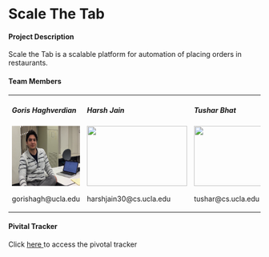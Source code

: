 <H1>Scale The Tab</H1>


<h4>Project Description</h4>
<p>Scale the Tab is a scalable platform for automation of placing orders in restaurants. </p>


<h4> Team Members </h4>
<table width="100%">
<tr width="100%">
<td width = "25%">
	<h5>Goris Haghverdian</h5>
	<img width="200px" height="120px" src="./profile pics/goris.png"/>
	<p>gorishagh@ucla.edu</p>

	
</td>

<td width = "25%">
	<h5>Harsh Jain</h5>
	<img width="200px" height="120px" src="https://citizenmed.files.wordpress.com/2011/08/user-icon1.jpg"/>
	<p>harshjain30@cs.ucla.edu</p>
</td>
<td width = "25%">
	<h5>Tushar Bhat</h5>
	<img width="200px" height="120px" src="https://citizenmed.files.wordpress.com/2011/08/user-icon1.jpg"/>
	<p>tushar@cs.ucla.edu</p>
</td>
<td width = "25%">
	<h5>Nitish Mehta</h5>
	<img width="200px" height="120px" src="https://citizenmed.files.wordpress.com/2011/08/user-icon1.jpg"/>
	<p>nmehta91@cs.ucla.edu</p>  
</td>
</tr>
</table>


<h4> Pivital Tracker</h4>
<p>Click <a href = "https://www.pivotaltracker.com/n/projects/1446716">here </a> to access the pivotal tracker</p>






